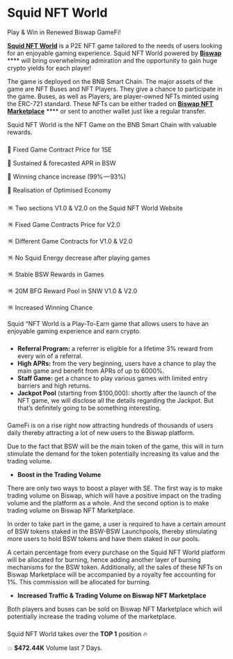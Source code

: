 # Squid NFT World

Play & Win in Renewed Biswap GameFi!

​[**Squid NFT World**](https://squid-nft.io/) is a P2E NFT game tailored to the needs of users looking for an enjoyable gaming experience. Squid NFT World powered by [**Biswap**](https://biswap.org/) **** will bring overwhelming admiration and the opportunity to gain huge crypto yields for each player!

The game is deployed on the BNB Smart Chain. The major assets of the game are NFT Buses and NFT Players. They give a chance to participate in the game. Buses, as well as Players, are player-owned NFTs minted using the ERC-721 standard. These NFTs can be either traded on [**Biswap NFT Marketplace**](https://marketplace.biswap.org/) **** or sent to another wallet just like a regular transfer.

Squid NFT World is the NFT Game on the BNB Smart Chain with valuable rewards.

### &#x20;<a href="#advantages-of-snw-v2.0" id="advantages-of-snw-v2.0"></a>

🌟 Fixed Game Contract Price for 1SE

🌟 Sustained & forecasted APR in BSW

🌟 Winning chance increase (99% — 93%)

🌟 Realisation of Optimised Economy

### &#x20;<a href="#whats-new-in-the-squid-nft-world-v2.0" id="whats-new-in-the-squid-nft-world-v2.0"></a>

🪅 Two sections V1.0 & V2.0 on the Squid NFT World Website

🪅 Fixed Game Contracts Price for V2.0

🪅 Different Game Contracts for V1.0 & V2.0

🪅 No Squid Energy decrease after playing games

🪅 Stable BSW Rewards in Games

🪅 20M BFG Reward Pool in SNW V1.0 & V2.0

🪅 Increased Winning Chance

Squid “NFT World is a Play-To-Earn game that allows users to have an enjoyable gaming experience and earn crypto.

### &#x20;<a href="#what-are-the-key-differentiating-points-of-the-game" id="what-are-the-key-differentiating-points-of-the-game"></a>

* **Referral Program:** a referrer is eligible for a lifetime 3% reward from every win of a referral.
* **High APRs:** from the very beginning, users have a chance to play the main game and benefit from APRs of up to 6000%.
* **Staff Game:** get a chance to play various games with limited entry barriers and high returns.
* **Jackpot Pool** (starting from $100,000): shortly after the launch of the NFT game, we will disclose all the details regarding the Jackpot. But that’s definitely going to be something interesting.

### &#x20;<a href="#how-will-squid-nft-world-benefit-biswap-as-a-whole" id="how-will-squid-nft-world-benefit-biswap-as-a-whole"></a>

GameFi is on a rise right now attracting hundreds of thousands of users daily thereby attracting a lot of new users to the Biswap platform.

Due to the fact that BSW will be the main token of the game, this will in turn stimulate the demand for the token potentially increasing its value and the trading volume.

* **Boost in the Trading Volume**

There are only two ways to boost a player with SE. The first way is to make trading volume on Biswap, which will have a positive impact on the trading volume and the platform as a whole. And the second option is to make trading volume on Biswap NFT Marketplace.

In order to take part in the game, a user is required to have a certain amount of BSW tokens staked in the BSW-BSW Launchpools, thereby stimulating more users to hold BSW tokens and have them staked in our pools.

A certain percentage from every purchase on the Squid NFT World platform will be allocated for burning, hence adding another layer of burning mechanisms for the BSW token. Additionally, all the sales of these NFTs on Biswap Marketplace will be accompanied by a royalty fee accounting for 1%. This commission will be allocated for burning.

* **Increased Traffic & Trading Volume on Biswap NFT Marketplace**

Both players and buses can be sold on Biswap NFT Marketplace which will potentially increase the trading volume of the marketplace.

### &#x20;<a href="#biswap-gamefi-is-conquering-the-top" id="biswap-gamefi-is-conquering-the-top"></a>

Squid NFT World takes over the **TOP 1** position 🔥

💥 **$472.44K** Volume last 7 Days.
